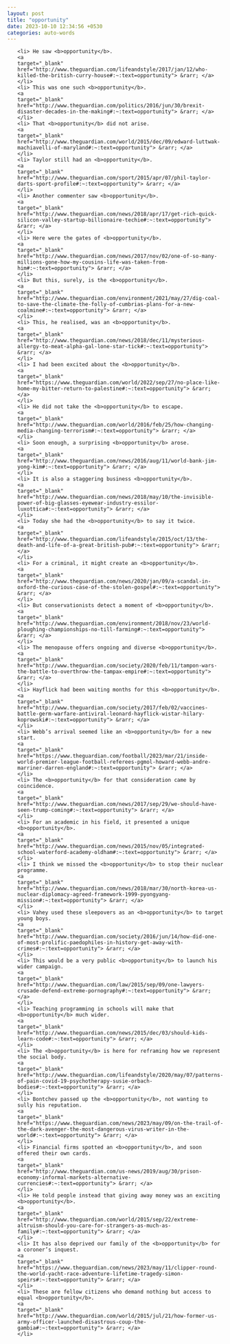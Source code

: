 ```yaml
---
layout: post
title: "opportunity"
date: 2023-10-10 12:34:56 +0530
categories: auto-words
---
```

<ol>

    <li> He saw <b>opportunity</b>.
    <a 
    target="_blank" 
    href="http://www.theguardian.com/lifeandstyle/2017/jan/12/who-killed-the-british-curry-house#:~:text=opportunity"> &rarr; </a>
    </li>
    <li> This was one such <b>opportunity</b>.
    <a 
    target="_blank" 
    href="http://www.theguardian.com/politics/2016/jun/30/brexit-disaster-decades-in-the-making#:~:text=opportunity"> &rarr; </a>
    </li>
    <li> That <b>opportunity</b> did not arise.
    <a 
    target="_blank" 
    href="http://www.theguardian.com/world/2015/dec/09/edward-luttwak-machiavelli-of-maryland#:~:text=opportunity"> &rarr; </a>
    </li>
    <li> Taylor still had an <b>opportunity</b>.
    <a 
    target="_blank" 
    href="http://www.theguardian.com/sport/2015/apr/07/phil-taylor-darts-sport-profile#:~:text=opportunity"> &rarr; </a>
    </li>
    <li> Another commenter saw <b>opportunity</b>.
    <a 
    target="_blank" 
    href="http://www.theguardian.com/news/2018/apr/17/get-rich-quick-silicon-valley-startup-billionaire-techie#:~:text=opportunity"> &rarr; </a>
    </li>
    <li> Here were the gates of <b>opportunity</b>.
    <a 
    target="_blank" 
    href="http://www.theguardian.com/news/2017/nov/02/one-of-so-many-millions-gone-how-my-cousins-life-was-taken-from-him#:~:text=opportunity"> &rarr; </a>
    </li>
    <li> But this, surely, is the <b>opportunity</b>.
    <a 
    target="_blank" 
    href="http://www.theguardian.com/environment/2021/may/27/dig-coal-to-save-the-climate-the-folly-of-cumbrias-plans-for-a-new-coalmine#:~:text=opportunity"> &rarr; </a>
    </li>
    <li> This, he realised, was an <b>opportunity</b>.
    <a 
    target="_blank" 
    href="http://www.theguardian.com/news/2018/dec/11/mysterious-allergy-to-meat-alpha-gal-lone-star-tick#:~:text=opportunity"> &rarr; </a>
    </li>
    <li> I had been excited about the <b>opportunity</b>.
    <a 
    target="_blank" 
    href="https://www.theguardian.com/world/2022/sep/27/no-place-like-home-my-bitter-return-to-palestine#:~:text=opportunity"> &rarr; </a>
    </li>
    <li> He did not take the <b>opportunity</b> to escape.
    <a 
    target="_blank" 
    href="http://www.theguardian.com/world/2016/feb/25/how-changing-media-changing-terrorism#:~:text=opportunity"> &rarr; </a>
    </li>
    <li> Soon enough, a surprising <b>opportunity</b> arose.
    <a 
    target="_blank" 
    href="http://www.theguardian.com/news/2016/aug/11/world-bank-jim-yong-kim#:~:text=opportunity"> &rarr; </a>
    </li>
    <li> It is also a staggering business <b>opportunity</b>.
    <a 
    target="_blank" 
    href="http://www.theguardian.com/news/2018/may/10/the-invisible-power-of-big-glasses-eyewear-industry-essilor-luxottica#:~:text=opportunity"> &rarr; </a>
    </li>
    <li> Today she had the <b>opportunity</b> to say it twice.
    <a 
    target="_blank" 
    href="http://www.theguardian.com/lifeandstyle/2015/oct/13/the-death-and-life-of-a-great-british-pub#:~:text=opportunity"> &rarr; </a>
    </li>
    <li> For a criminal, it might create an <b>opportunity</b>.
    <a 
    target="_blank" 
    href="http://www.theguardian.com/news/2020/jan/09/a-scandal-in-oxford-the-curious-case-of-the-stolen-gospel#:~:text=opportunity"> &rarr; </a>
    </li>
    <li> But conservationists detect a moment of <b>opportunity</b>.
    <a 
    target="_blank" 
    href="http://www.theguardian.com/environment/2018/nov/23/world-ploughing-championships-no-till-farming#:~:text=opportunity"> &rarr; </a>
    </li>
    <li> The menopause offers ongoing and diverse <b>opportunity</b>.
    <a 
    target="_blank" 
    href="http://www.theguardian.com/society/2020/feb/11/tampon-wars-the-battle-to-overthrow-the-tampax-empire#:~:text=opportunity"> &rarr; </a>
    </li>
    <li> Hayflick had been waiting months for this <b>opportunity</b>.
    <a 
    target="_blank" 
    href="http://www.theguardian.com/society/2017/feb/02/vaccines-battle-germ-warfare-antiviral-leonard-hayflick-wistar-hilary-koprowski#:~:text=opportunity"> &rarr; </a>
    </li>
    <li> Webb’s arrival seemed like an <b>opportunity</b> for a new start.
    <a 
    target="_blank" 
    href="https://www.theguardian.com/football/2023/mar/21/inside-world-premier-league-football-referees-pgmol-howard-webb-andre-marriner-darren-england#:~:text=opportunity"> &rarr; </a>
    </li>
    <li> The <b>opportunity</b> for that consideration came by coincidence.
    <a 
    target="_blank" 
    href="http://www.theguardian.com/news/2017/sep/29/we-should-have-seen-trump-coming#:~:text=opportunity"> &rarr; </a>
    </li>
    <li> For an academic in his field, it presented a unique <b>opportunity</b>.
    <a 
    target="_blank" 
    href="http://www.theguardian.com/news/2015/nov/05/integrated-school-waterford-academy-oldham#:~:text=opportunity"> &rarr; </a>
    </li>
    <li> I think we missed the <b>opportunity</b> to stop their nuclear programme.
    <a 
    target="_blank" 
    href="http://www.theguardian.com/news/2018/mar/30/north-korea-us-nuclear-diplomacy-agreed-framework-1999-pyongyang-mission#:~:text=opportunity"> &rarr; </a>
    </li>
    <li> Vahey used these sleepovers as an <b>opportunity</b> to target young boys.
    <a 
    target="_blank" 
    href="http://www.theguardian.com/society/2016/jun/14/how-did-one-of-most-prolific-paedophiles-in-history-get-away-with-crimes#:~:text=opportunity"> &rarr; </a>
    </li>
    <li> This would be a very public <b>opportunity</b> to launch his wider campaign.
    <a 
    target="_blank" 
    href="http://www.theguardian.com/law/2015/sep/09/one-lawyers-crusade-defend-extreme-pornography#:~:text=opportunity"> &rarr; </a>
    </li>
    <li> Teaching programming in schools will make that <b>opportunity</b> much wider.
    <a 
    target="_blank" 
    href="http://www.theguardian.com/news/2015/dec/03/should-kids-learn-code#:~:text=opportunity"> &rarr; </a>
    </li>
    <li> The <b>opportunity</b> is here for reframing how we represent the social body.
    <a 
    target="_blank" 
    href="http://www.theguardian.com/lifeandstyle/2020/may/07/patterns-of-pain-covid-19-psychotherapy-susie-orbach-bodies#:~:text=opportunity"> &rarr; </a>
    </li>
    <li> Bontchev passed up the <b>opportunity</b>, not wanting to sully his reputation.
    <a 
    target="_blank" 
    href="https://www.theguardian.com/news/2023/may/09/on-the-trail-of-the-dark-avenger-the-most-dangerous-virus-writer-in-the-world#:~:text=opportunity"> &rarr; </a>
    </li>
    <li> Financial firms spotted an <b>opportunity</b>, and soon offered their own cards.
    <a 
    target="_blank" 
    href="http://www.theguardian.com/us-news/2019/aug/30/prison-economy-informal-markets-alternative-currencies#:~:text=opportunity"> &rarr; </a>
    </li>
    <li> He told people instead that giving away money was an exciting <b>opportunity</b>.
    <a 
    target="_blank" 
    href="http://www.theguardian.com/world/2015/sep/22/extreme-altruism-should-you-care-for-strangers-as-much-as-family#:~:text=opportunity"> &rarr; </a>
    </li>
    <li> It has also deprived our family of the <b>opportunity</b> for a coroner’s inquest.
    <a 
    target="_blank" 
    href="https://www.theguardian.com/news/2023/may/11/clipper-round-the-world-yacht-race-adventure-lifetime-tragedy-simon-speirs#:~:text=opportunity"> &rarr; </a>
    </li>
    <li> These are fellow citizens who demand nothing but access to equal <b>opportunity</b>.
    <a 
    target="_blank" 
    href="http://www.theguardian.com/world/2015/jul/21/how-former-us-army-officer-launched-disastrous-coup-the-gambia#:~:text=opportunity"> &rarr; </a>
    </li>